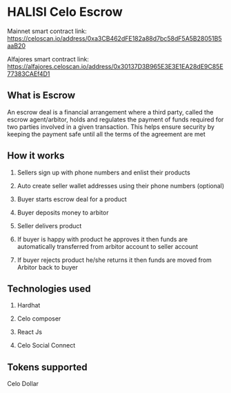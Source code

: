 # HALISI Celo Escrow

Mainnet smart contract link:
https://celoscan.io/address/0xa3CB462dFE182a88d7bc58dF5A5B28051B5aaB20

Alfajores smart contract link:
https://alfajores.celoscan.io/address/0x30137D3B965E3E3E1EA28dE9C85E77383CAEf4D1

## What is Escrow

An escrow deal is a financial arrangement where a third party, called the escrow agent/arbitor, holds and regulates the payment of funds required for two parties involved in a given transaction. This helps ensure security by keeping the payment safe until all the terms of the agreement are met

## How it works

1. Sellers sign up with phone numbers and enlist their products

2. Auto create seller wallet addresses using their phone numbers (optional)

3. Buyer starts escrow deal for a product

4. Buyer deposits money to arbitor

5. Seller delivers product

6. If buyer is happy with product he approves it then funds are automatically transferred from arbitor account to seller account

7. If buyer rejects product he/she returns it then funds are moved from Arbitor back to buyer

## Technologies used

1. Hardhat

2. Celo composer

3. React Js

4. Celo Social Connect

## Tokens supported

Celo Dollar
